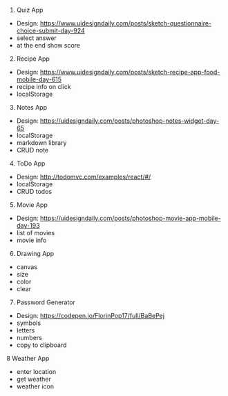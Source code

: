 1. Quiz App

- Design: https://www.uidesigndaily.com/posts/sketch-questionnaire-choice-submit-day-924
- select answer
- at the end show score

2. Recipe App
- Design: https://www.uidesigndaily.com/posts/sketch-recipe-app-food-mobile-day-615
- recipe info on click
- localStorage

3. Notes App
- Design: https://uidesigndaily.com/posts/photoshop-notes-widget-day-65
- localStorage
- markdown library
- CRUD note

4. ToDo App
- Design: http://todomvc.com/examples/react/#/
- localStorage
- CRUD todos

5. Movie App
- Design: https://uidesigndaily.com/posts/photoshop-movie-app-mobile-day-193
- list of movies
- movie info

6. Drawing App
- canvas
- size
- color
- clear

7. Password Generator
- Design: https://codepen.io/FlorinPop17/full/BaBePej
- symbols
- letters
- numbers
- copy to clipboard

8 Weather App
- enter location
- get weather
- weather icon